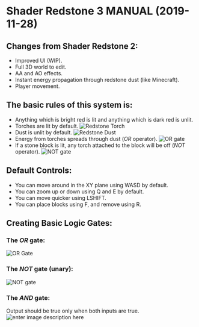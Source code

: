 # Shader Redstone 3 MANUAL (2019-11-28)
## Changes from Shader Redstone 2:
* Improved UI (WIP).
* Full 3D world to edit.
* AA and AO effects.
* Instant energy propagation through redstone dust (like Minecraft).
* Player movement.
## The basic rules of this system is:
* Anything which is bright red is lit and anything which is dark red is unlit.
* Torches are lit by default. 
 ![Redstone Torch](https://i.imgur.com/QWSDgPO.png)
* Dust is unlit by default.
 ![Redstone Dust](https://i.imgur.com/npKr3zK.png)
* Energy from torches spreads through dust (*OR* operator).
![OR gate](https://i.imgur.com/AmRckyF.png)
* If a stone block is lit, any torch attached to the block will be off (*NOT* operator).
![NOT gate](https://i.imgur.com/IMXgrBW.png)
## Default Controls:
* You can move around in the XY plane using WASD by default.
* You can zoom up or down using Q and E by default.
* You can move quicker using LSHIFT.
* You can place blocks using F, and remove using R.

## Creating Basic Logic Gates:

### The *OR* gate:

![OR Gate](https://i.imgur.com/Iasfby2.png)
### The *NOT* gate (unary):
![NOT gate](https://i.imgur.com/iyprINi.png)

### The *AND* gate:
Output should be true only when both inputs are true.
![enter image description here](https://i.imgur.com/uU7l3mj.png)
